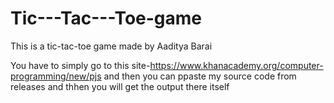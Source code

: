# Tic---Tac---Toe-game
This is a tic-tac-toe game made by Aaditya Barai


You have to simply go to this site-https://www.khanacademy.org/computer-programming/new/pjs  and then you can ppaste my source code from releases and thhen you will get the output there itself
